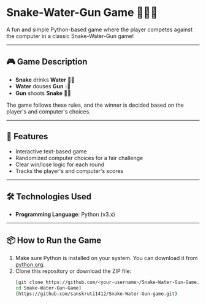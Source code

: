 # Snake-Water-Gun Game 🐍💧🔫

A fun and simple Python-based game where the player competes against the computer in a classic Snake-Water-Gun game!

---

## 🎮 Game Description

- **Snake** drinks **Water** 🐍💧
- **Water** douses **Gun** 💧🔫
- **Gun** shoots **Snake** 🔫🐍

The game follows these rules, and the winner is decided based on the player's and computer's choices.

---

## 🚀 Features

- Interactive text-based game
- Randomized computer choices for a fair challenge
- Clear win/lose logic for each round
- Tracks the player's and computer's scores

---

## 🛠️ Technologies Used

- **Programming Language**: Python (v3.x)

---

## 📦 How to Run the Game
1. Make sure Python is installed on your system. You can download it from [python.org](https://www.python.org/).
2. Clone this repository or download the ZIP file:
   ```bash
   [git clone https://github.com/<your-username>/Snake-Water-Gun-Game.git
   cd Snake-Water-Gun-Game]
   (https://github.com/sanskruti1412/Snake-Water-Gun-game.git)


